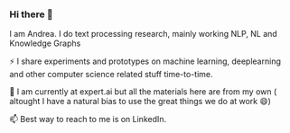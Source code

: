### Hi there 👋

<!--
**nluninja/nluninja** is a ✨ _special_ ✨ repository because its `README.md` (this file) appears on your GitHub profile.

Here are some ideas to get you started:

- 🔭 I’m currently working on ...
- 🌱 I’m currently learning ...
- 👯 I’m looking to collaborate on ...
- 🤔 I’m looking for help with ...
- 💬 Ask me about ...
- 📫 How to reach me: ...
- 😄 Pronouns: ...
- ⚡ Fun fact: ...
-->

I am Andrea. I do text processing research, mainly working NLP,  NL and Knowledge Graphs

⚡ I share experiments and prototypes on machine learning, deeplearning and other computer science related stuff time-to-time.

🔭 I am currently at expert.ai but all the materials here are from my own ( altought I have a natural bias to use the great things we do at work 😄)

📫 Best way to reach to me is on LinkedIn.
